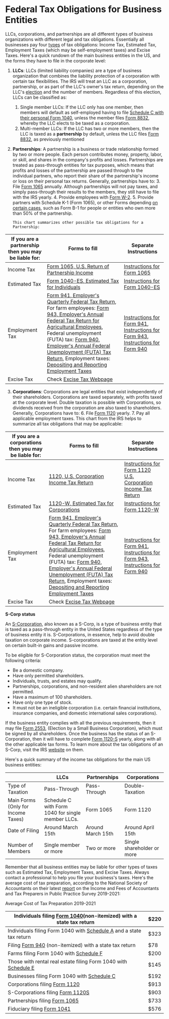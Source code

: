# Federal Tax Obligations for Business Entities

LLCs, corporations, and partnerships are all different types of business organizations with different legal and tax obligations. Essentially all businesses pay four [types](https://www.irs.gov/businesses/small-businesses-self-employed/business-taxes) of tax obligations: Income Tax, Estimated Tax, Employment Taxes (which may be self-employment taxes) and Excise Taxes. Here's a quick rundown of the main business entities in the US, and the forms they have to file in the corporate level:

1.  **LLCs**: LLCs (limited liability companies) are a type of business organization that combines the liability protection of a corporation with certain tax flexibilities. The IRS will treat an LLC as a corporation, partnership, or as part of the LLC's owner's tax return, depending on the LLC's [election](https://www.irs.gov/businesses/small-businesses-self-employed/llc-filing-as-a-corporation-or-partnership) and the number of members. Regardless of this election, LLCs can be classified as:
    1. Single member LLCs: If the LLC only has one member, then members will default as self-employed having to file [Schedule C with their personal Form 1040](https://www.irs.gov/businesses/small-businesses-self-employed/single-member-limited-liability-companies), unless the member files [Form 8832](https://www.irs.gov/forms-pubs/about-form-8832), whereby the LLC elects to be taxed as a corporation.
    2. Multi-member LLCs: If the LLC has two or more members, then the LLC is taxed as a **partnership** by default, unless the LLC files [Form 8832](https://www.irs.gov/forms-pubs/about-form-8832), as previously mentioned
2.  **Partnerships**: A partnership is a business or trade relationship formed by two or more people. Each person contributes money, property, labor, or skill, and shares in the company's profits and losses. Partnerships are treated as pass-through entities for tax purposes, which means that profits and losses of the partnership are passed through to the individual partners, who report their share of the partnership's income or loss on their personal tax returns. Generally, partnerships have to: 3. File [Form 1065](https://www.irs.gov/forms-pubs/about-form-1065) annually. Although partnerships will not pay taxes, and simply pass-through their results to the members, they still have to file with the IRS yearly. 4. Provide employees with [Form W-2](https://www.irs.gov/forms-pubs/about-form-w-2). 5. Provide partners with Schedule K-1 (Form 1065), or other Forms depending [on certain cases](https://www.irs.gov/forms-pubs/about-form-1065), such as Form B-1 for people or entities who own more than 50% of the partnership.

        This chart summarizes other possible tax obligations for a Partnership:

| If you are a partnership then you may be liable for: | Forms to fill                                                                                                                                                                                                                                                                                                                                                                                                                                                                                                                                                                    | Separate Instructions                                                                                                                                                                                               |
| ---------------------------------------------------- | -------------------------------------------------------------------------------------------------------------------------------------------------------------------------------------------------------------------------------------------------------------------------------------------------------------------------------------------------------------------------------------------------------------------------------------------------------------------------------------------------------------------------------------------------------------------------------- | ------------------------------------------------------------------------------------------------------------------------------------------------------------------------------------------------------------------- |
| Income Tax                                           | [Form 1065, U.S. Return of Partnership Income](https://www.irs.gov/forms-pubs/about-form-1065)                                                                                                                                                                                                                                                                                                                                                                                                                                                                                   | [Instructions for Form 1065](https://www.irs.gov/pub/irs-pdf/i1065.pdf)                                                                                                                                             |
| Estimated Tax                                        | [Form 1040-ES, Estimated Tax for Individuals](https://www.irs.gov/forms-pubs/about-form-1040-es)                                                                                                                                                                                                                                                                                                                                                                                                                                                                                 | [Instructions for Form 1040-ES](https://www.irs.gov/pub/irs-pdf/f1040es.pdf)                                                                                                                                        |
| Employment Tax                                       | [Form 941, Employer's Quarterly Federal Tax Return](https://www.irs.gov/forms-pubs/about-form-941), For farm employees: [Form 943, Employer's Annual Federal Tax Return for Agricultural Employees](https://www.irs.gov/forms-pubs/about-form-943), Federal unemployment (FUTA) tax: [Form 940, Employer's Annual Federal Unemployment (FUTA) Tax Return](https://www.irs.gov/forms-pubs/about-form-940), Employment taxes: [Depositing and Reporting Employment Taxes](https://www.irs.gov/businesses/small-businesses-self-employed/depositing-and-reporting-employment-taxes) | [Instructions for Form 941](https://www.irs.gov/pub/irs-pdf/i941.pdf), [Instructions for Form 943](https://www.irs.gov/pub/irs-pdf/i943.pdf), [Instructions for Form 940](https://www.irs.gov/pub/irs-pdf/i940.pdf) |
| Excise Tax                                           | Check [Excise Tax Webpage](https://www.irs.gov/businesses/small-businesses-self-employed/excise-tax)                                                                                                                                                                                                                                                                                                                                                                                                                                                                             |                                                                                                                                                                                                                     |

3. **Corporations**: Corporations are legal entities that exist independently of their shareholders. Corporations are taxed separately, with profits taxed at the corporate level. Double taxation is possible with Corporations, so dividends received from the corporation are also taxed to shareholders. Generally, Corporations have to: 6. File [Form 1120](https://www.irs.gov/forms-pubs/about-form-1120) yearly. 7. Pay all applicable employment taxes. This chart from the IRS helps to summarize all tax obligations that may be applicable:

| If you are a corporations then you may be liable for: | Forms to fill                                                                                                                                                                                                                                                                                                                                                                                                                                                                                                                                                                    | Separate Instructions                                                                                                                                                                                               |
| ----------------------------------------------------- | -------------------------------------------------------------------------------------------------------------------------------------------------------------------------------------------------------------------------------------------------------------------------------------------------------------------------------------------------------------------------------------------------------------------------------------------------------------------------------------------------------------------------------------------------------------------------------- | ------------------------------------------------------------------------------------------------------------------------------------------------------------------------------------------------------------------- |
| Income Tax                                            | [1120, U.S. Corporation Income Tax Return](https://www.irs.gov/pub/irs-pdf/f1120.pdf)                                                                                                                                                                                                                                                                                                                                                                                                                                                                                            | [Instructions for Form 1120 U.S. Corporation Income Tax Return](https://www.irs.gov/pub/irs-pdf/i1120.pdf)                                                                                                          |
| Estimated Tax                                         | [1120-W, Estimated Tax for Corporations](https://www.irs.gov/pub/irs-pdf/f1120w.pdf)                                                                                                                                                                                                                                                                                                                                                                                                                                                                                             | [Instructions for Form 1120-W](https://www.irs.gov/pub/irs-pdf/i1120w.pdf)                                                                                                                                          |
| Employment Tax                                        | [Form 941, Employer's Quarterly Federal Tax Return](https://www.irs.gov/forms-pubs/about-form-941), For farm employees: [Form 943, Employer's Annual Federal Tax Return for Agricultural Employees](https://www.irs.gov/forms-pubs/about-form-943), Federal unemployment (FUTA) tax: [Form 940, Employer's Annual Federal Unemployment (FUTA) Tax Return](https://www.irs.gov/forms-pubs/about-form-940), Employment taxes: [Depositing and Reporting Employment Taxes](https://www.irs.gov/businesses/small-businesses-self-employed/depositing-and-reporting-employment-taxes) | [Instructions for Form 941](https://www.irs.gov/pub/irs-pdf/i941.pdf), [Instructions for Form 943](https://www.irs.gov/pub/irs-pdf/i943.pdf), [Instructions for Form 940](https://www.irs.gov/pub/irs-pdf/i940.pdf) |
| Excise Tax                                            | Check [Excise Tax Webpage](https://www.irs.gov/businesses/small-businesses-self-employed/excise-tax)                                                                                                                                                                                                                                                                                                                                                                                                                                                                             |                                                                                                                                                                                                                     |

**S-Corp status**

An [S-Corporation](https://www.irs.gov/businesses/small-businesses-self-employed/s-corporations), also known as a S-Corp, is a type of business entity that is taxed as a pass-through entity in the United States regardless of the type of business entity it is. S-Corporations, in essence, help to avoid double taxation on corporate income. S-corporations are taxed at the entity level on certain built-in gains and passive income.

To be eligible for S-Corporation status, the corporation must meet the following criteria:

- Be a domestic company.
- Have only permitted shareholders.
- Individuals, trusts, and estates may qualify.
- Partnerships, corporations, and non-resident alien shareholders are not permitted.
- Have a maximum of 100 shareholders.
- Have only one type of stock.
- It must not be an ineligible corporation (i.e. certain financial institutions, insurance companies, and domestic international sales corporations).

If the business entity complies with all the previous requirements, then it may file [Form 2553](https://www.irs.gov/forms-pubs/about-form-2553), (Election by a Small Business Corporation), which must be signed by all shareholders. Once the business has the status of an S-Corporation, then it will have to complete [Form 1120-S](https://www.irs.gov/forms-pubs/about-form-1120-s) yearly, along with all the other applicable tax forms. To learn more about the tax obligations of an S-Corp, visit the IRS [website](https://www.irs.gov/businesses/small-businesses-self-employed/s-corporations) on them.

Here's a quick summary of the income tax obligations for the main US business entities:

|                                    | LLCs                                              | Partnerships      | Corporations               |
| ---------------------------------- | ------------------------------------------------- | ----------------- | -------------------------- |
| Type of Taxation                   | Pass-Through                                      | Pass-Through      | Double-Taxation            |
| Main Forms (Only for Income Taxes) | Schedule C with Form 1040 for single member LLCs. | Form 1065         | Form 1120                  |
| Date of Filing                     | Around March 15th                                 | Around March 15th | Around April 15th          |
| Number of Members                  | Single member or more                             | Two or more       | Single shareholder or more |

Remember that all business entities may be liable for other types of taxes such as Estimated Tax, Employment Taxes, and Excise Taxes. Always contact a professional to help you file your business's taxes. Here's the average cost of tax preparation, according to the National Society of Accountants on their latest [report](https://higherlogicdownload.s3.amazonaws.com/NSACCT/725010a8-142f-4092-8b5d-077c2618c728/UploadedImages/Membership/IncomeandFeeSurvey/NSA2020-2021_IncomeandFees_FullStudy.pdf) on the Income and Fees of Accountants and Tax Preparers in Public Practice Survey 2019-2021:

Average Cost of Tax Preparation 2019-2021

| Individuals filing [Form 1040](https://www.irs.gov/forms-pubs/about-form-1040)(non-itemized) with a state tax return             | $220 |
| -------------------------------------------------------------------------------------------------------------------------------- | ---- |
| Individuals filing Form 1040 with [Schedule A](https://www.irs.gov/forms-pubs/about-schedule-a-form-1040) and a state tax return | $323 |
| Filing [Form 940](https://www.irs.gov/forms-pubs/about-form-940) (non-itemized) with a state tax return                          | $78  |
| Farms filing Form 1040 with [Schedule F](https://www.irs.gov/forms-pubs/about-schedule-f-form-1040)                              | $200 |
| Those with rental real estate filing Form 1040 with [Schedule E](https://www.irs.gov/forms-pubs/about-schedule-e-form-1040)      | $145 |
| Businesses filing Form 1040 with [Schedule C](https://www.irs.gov/forms-pubs/about-schedule-c-form-1040)                         | $192 |
| Corporations filing [Form 1120](https://www.irs.gov/forms-pubs/about-form-1120)                                                  | $913 |
| S-Corporations filing [Form 1120S](https://www.irs.gov/forms-pubs/about-form-1120-s)                                             | $903 |
| Partnerships filing [Form 1065](https://www.irs.gov/forms-pubs/about-form-1065)                                                  | $733 |
| Fiduciary filing [Form 1041](https://www.irs.gov/forms-pubs/about-form-1041)                                                     | $576 |
